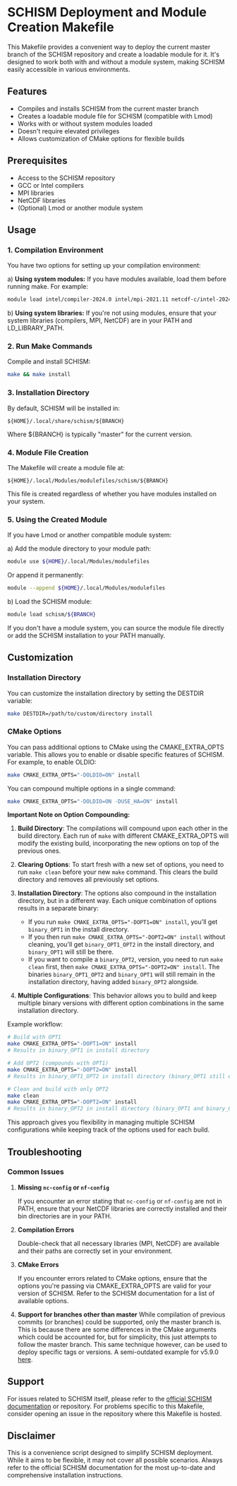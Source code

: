 # SCHISM Deployment and Module Creation Makefile

This Makefile provides a convenient way to deploy the current master branch of the SCHISM repository and create a loadable module for it. It's designed to work both with and without a module system, making SCHISM easily accessible in various environments.

## Features

- Compiles and installs SCHISM from the current master branch
- Creates a loadable module file for SCHISM (compatible with Lmod)
- Works with or without system modules loaded
- Doesn't require elevated privileges
- Allows customization of CMake options for flexible builds

## Prerequisites

- Access to the SCHISM repository
- GCC or Intel compilers
- MPI libraries
- NetCDF libraries
- (Optional) Lmod or another module system

## Usage

### 1. Compilation Environment

You have two options for setting up your compilation environment:

a) **Using system modules:**
If you have modules available, load them before running make. For example:

```bash
module load intel/compiler-2024.0 intel/mpi-2021.11 netcdf-c/intel-2024.0/4.9.2_intelmpi netcdf-fortran/intel-2024.0/4.6.1_intelmpi
```

b) **Using system libraries:**
If you're not using modules, ensure that your system libraries (compilers, MPI, NetCDF) are in your PATH and LD_LIBRARY_PATH.

### 2. Run Make Commands

Compile and install SCHISM:

```bash
make && make install
```

### 3. Installation Directory

By default, SCHISM will be installed in:

```
${HOME}/.local/share/schism/${BRANCH}
```

Where ${BRANCH} is typically "master" for the current version.

### 4. Module File Creation

The Makefile will create a module file at:

```
${HOME}/.local/Modules/modulefiles/schism/${BRANCH}
```

This file is created regardless of whether you have modules installed on your system.

### 5. Using the Created Module

If you have Lmod or another compatible module system:

a) Add the module directory to your module path:

```bash
module use ${HOME}/.local/Modules/modulefiles
```

Or append it permanently:

```bash
module --append ${HOME}/.local/Modules/modulefiles
```

b) Load the SCHISM module:

```bash
module load schism/${BRANCH}
```

If you don't have a module system, you can source the module file directly or add the SCHISM installation to your PATH manually.

## Customization

### Installation Directory

You can customize the installation directory by setting the DESTDIR variable:

```bash
make DESTDIR=/path/to/custom/directory install
```

### CMake Options

You can pass additional options to CMake using the CMAKE_EXTRA_OPTS variable. This allows you to enable or disable specific features of SCHISM. For example, to enable OLDIO:

```bash
make CMAKE_EXTRA_OPTS="-DOLDIO=ON" install
```

You can compound multiple options in a single command:

```bash
make CMAKE_EXTRA_OPTS="-DOLDIO=ON -DUSE_HA=ON" install
```

**Important Note on Option Compounding:**

1. **Build Directory**: The compilations will compound upon each other in the build directory. Each run of `make` with different CMAKE_EXTRA_OPTS will modify the existing build, incorporating the new options on top of the previous ones.

2. **Clearing Options**: To start fresh with a new set of options, you need to run `make clean` before your new `make` command. This clears the build directory and removes all previously set options.

3. **Installation Directory**: The options also compound in the installation directory, but in a different way. Each unique combination of options results in a separate binary:

   - If you run `make CMAKE_EXTRA_OPTS="-DOPT1=ON" install`, you'll get `binary_OPT1` in the install directory.
   - If you then run `make CMAKE_EXTRA_OPTS="-DOPT2=ON" install` without cleaning, you'll get `binary_OPT1_OPT2` in the install directory, and `binary_OPT1` will still be there.
   - If you want to compile a `binary_OPT2`, version, you need to run `make clean` first, then `make CMAKE_EXTRA_OPTS="-DOPT2=ON" install`. The binaries `binary_OPT1_OPT2` and `binary_OPT1` will still remain in the installation directory, having added `binary_OPT2` alongside.

4. **Multiple Configurations**: This behavior allows you to build and keep multiple binary versions with different option combinations in the same installation directory.

Example workflow:

```bash
# Build with OPT1
make CMAKE_EXTRA_OPTS="-DOPT1=ON" install
# Results in binary_OPT1 in install directory

# Add OPT2 (compounds with OPT1)
make CMAKE_EXTRA_OPTS="-DOPT2=ON" install
# Results in binary_OPT1_OPT2 in install directory (binary_OPT1 still exists)

# Clean and build with only OPT2
make clean
make CMAKE_EXTRA_OPTS="-DOPT2=ON" install
# Results in binary_OPT2 in install directory (binary_OPT1 and binary_OPT1_OPT2 still exist)
```

This approach gives you flexibility in managing multiple SCHISM configurations while keeping track of the options used for each build.

## Troubleshooting

### Common Issues

1. **Missing `nc-config` or `nf-config`**

   If you encounter an error stating that `nc-config` or `nf-config` are not in PATH, ensure that your NetCDF libraries are correctly installed and their bin directories are in your PATH.

2. **Compilation Errors**

   Double-check that all necessary libraries (MPI, NetCDF) are available and their paths are correctly set in your environment.

3. **CMake Errors**

   If you encounter errors related to CMake options, ensure that the options you're passing via CMAKE_EXTRA_OPTS are valid for your version of SCHISM. Refer to the SCHISM documentation for a list of available options.

4. **Support for branches other than master**
   While compilation of previous commits (or branches) could be supported, only the master branch is. This is because there are some differences in the CMake arguments which could be accounted for, but for simplicity, this just attempts to follow the master branch. This same technique however, can be used to deploy specific tags or versions. A semi-outdated example for v5.9.0 [here](https://github.com/jreniel/schism_deploy_v5.9.0).

## Support

For issues related to SCHISM itself, please refer to the [official SCHISM documentation](https://schism.wiki/) or repository. For problems specific to this Makefile, consider opening an issue in the repository where this Makefile is hosted.

## Disclaimer

This is a convenience script designed to simplify SCHISM deployment. While it aims to be flexible, it may not cover all possible scenarios. Always refer to the official SCHISM documentation for the most up-to-date and comprehensive installation instructions.
